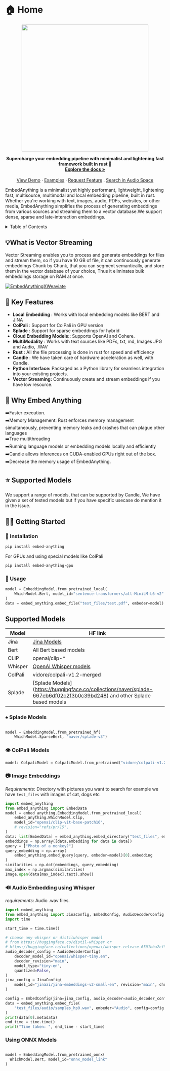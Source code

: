# 🏠 Home


<p align ="center">
<img width=400 src = "https://res.cloudinary.com/dltwftrgc/image/upload/v1712504276/Projects/EmbedAnything_500_x_200_px_a4l8xu.png">
</p>




<div align="center">

  <p align="center">
    <b>Supercharge your embedding pipeline with minimalist and lightening fast framework built in rust 🦀</b>
    <br />
    <a href="https://starlightsearch.github.io/EmbedAnything/references/"><strong>Explore the docs »</strong></a>
    <br />
    <br />
    <a href=https://youtu.be/HLXIuznnXcI>View Demo</a>
    ·
    <a href="https://github.com/StarlightSearch/EmbedAnything/tree/main/examples">Examples</a>
    ·
    <a href="https://github.com/StarlightSearch/EmbedAnything/issues/new">Request Feature</a>
    .
    <a href="https://huggingface.co/spaces/akshayballal/search_in_audio">Search in Audio Space</a>
    
  </p>
</div>


EmbedAnything is a minimalist yet highly performant, lightweight, lightening fast, multisource, multimodal and local embedding pipeline, built in rust. Whether you're working with text, images, audio, PDFs, websites, or other media, EmbedAnything simplifies the process of generating embeddings from various sources and streaming them to a vector database.We support dense, sparse and late-interaction embeddings.

<!-- TABLE OF CONTENTS -->
<details>
  <summary>Table of Contents</summary>
  <ol>
    <li>
      <a href="#about-the-project">About The Project</a>
      <ul>
        <li><a href="https://github.com/StarlightSearch/EmbedAnything?tab=readme-ov-file#the-benefit-of-rust-for-speed">Built With Rust</a></li>
        <li><a href="https://github.com/StarlightSearch/EmbedAnything?tab=readme-ov-file#why-candle">Why Candle?</a></li>
      </ul>
    </li>
    <li>
      <a href="https://github.com/StarlightSearch/EmbedAnything?tab=readme-ov-file#-getting-started">Getting Started</a>
      <ul>
        <li><a href="https://github.com/StarlightSearch/EmbedAnything?tab=readme-ov-file#-installation">Installation</a></li>
      </ul>
    </li>
    <li><a href="https://github.com/StarlightSearch/EmbedAnything?tab=readme-ov-file#-getting-started">Usage</a></li>
    <li><a href="https://github.com/StarlightSearch/EmbedAnything?tab=readme-ov-file#roadmap">Roadmap</a></li>
    <li><a href="https://github.com/StarlightSearch/EmbedAnything?tab=readme-ov-file#quick-start">Contributing</a></li>
    <li><a href="https://github.com/StarlightSearch/EmbedAnything?tab=readme-ov-file#Supported-Models">How to add custom model and chunk size</a></li>
    
  </ol>
</details>


## 💡What is Vector Streaming

Vector Streaming enables you to process and generate embeddings for files and stream them, so if you have 10 GB of file, it can continuously generate embeddings Chunk by Chunk, that you can segment semantically, and store them in the vector database of your choice, Thus it eliminates bulk embeddings storage on RAM at once.

[![EmbedAnythingXWeaviate](https://github.com/StarlightSearch/EmbedAnything/blob/main/docs/assets/demo.gif)](https://www.youtube.com/watch?v=OJRWPLQ44Dw)

## 🚀 Key Features

- **Local Embedding** : Works with local embedding models like BERT and JINA
- **ColPali** : Support for ColPali in GPU version
- **Splade** : Support for sparse embeddings for hybrid
- **Cloud Embedding Models:**: Supports OpenAI and Cohere.  
- **MultiModality** : Works with text sources like PDFs, txt, md, Images JPG and Audio, .WAV
- **Rust** : All the file processing is done in rust for speed and efficiency
- **Candle** : We have taken care of hardware acceleration as well, with Candle.
- **Python Interface:** Packaged as a Python library for seamless integration into your existing projects.
- **Vector Streaming:** Continuously create and stream embeddings if you have low resource.



## 🦀 Why Embed Anything 

➡️Faster execution. <br />
➡️Memory Management: Rust enforces memory management simultaneously, preventing memory leaks and crashes that can plague other languages <br />
➡️True multithreading <br />
➡️Running language models or embedding models locally and efficiently <br />
➡️Candle allows inferences on CUDA-enabled GPUs right out of the box. <br />
➡️Decrease the memory usage of EmbedAnything.

## ⭐ Supported Models

We support a range of models, that can be supported by Candle, We have given a set of tested models but if you have specific usecase do mention it in the issue.


## 🧑‍🚀 Getting Started

### 📩 Installation

```bash
pip install embed-anything
```

For GPUs and using special models like ColPali <br/>

```bash
pip install embed-anything-gpu
```


### 📝 Usage


```python
model = EmbeddingModel.from_pretrained_local(
    WhichModel.Bert, model_id="sentence-transformers/all-MiniLM-L6-v2"
)
data = embed_anything.embed_file("test_files/test.pdf", embeder=model)
```


## Supported Models

| Model  | HF link |
| ------------- | ------------- | 
| Jina  | [Jina Models](https://huggingface.co/collections/jinaai/jina-embeddings-v2-65708e3ec4993b8fb968e744) | 
| Bert | All Bert based models |
| CLIP | openai/clip-* | 
| Whisper| [OpenAI Whisper models](https://huggingface.co/collections/openai/whisper-release-6501bba2cf999715fd953013)|
| ColPali | vidore/colpali-v1.2-merged |
| Splade | [Splade Models] (https://huggingface.co/collections/naver/splade-667eb6df02c2f3b0c39bd248) and other Splade based models |

  

### ♠️ Splade Models

```python

model = EmbeddingModel.from_pretrained_hf(
    WhichModel.SparseBert, "naver/splade-v3")
```

### 👁️ ColPali Models 

```python
model: ColpaliModel = ColpaliModel.from_pretrained("vidore/colpali-v1.2-merged", None)
```

### 📷 Image Embeddings

*Requirements*: Directory with pictures you want to search for example we have `test_files` with images of cat, dogs etc

```python
import embed_anything
from embed_anything import EmbedData
model = embed_anything.EmbeddingModel.from_pretrained_local(
    embed_anything.WhichModel.Clip,
    model_id="openai/clip-vit-base-patch16",
    # revision="refs/pr/15",
)
data: list[EmbedData] = embed_anything.embed_directory("test_files", embeder=model)
embeddings = np.array([data.embedding for data in data])
query = ["Photo of a monkey?"]
query_embedding = np.array(
    embed_anything.embed_query(query, embeder=model)[0].embedding
)
similarities = np.dot(embeddings, query_embedding)
max_index = np.argmax(similarities)
Image.open(data[max_index].text).show()
```

### 🔊 Audio Embedding using Whisper
*requirements*:  Audio .wav files.


```python
import embed_anything
from embed_anything import JinaConfig, EmbedConfig, AudioDecoderConfig
import time

start_time = time.time()

# choose any whisper or distilwhisper model 
# from https://huggingface.co/distil-whisper or 
# https://huggingface.co/collections/openai/whisper-release-6501bba2cf999715fd953013
audio_decoder_config = AudioDecoderConfig(
    decoder_model_id="openai/whisper-tiny.en",
    decoder_revision="main",
    model_type="tiny-en",
    quantized=False,
)
jina_config = JinaConfig(
    model_id="jinaai/jina-embeddings-v2-small-en", revision="main", chunk_size=100
)

config = EmbedConfig(jina=jina_config, audio_decoder=audio_decoder_config)
data = embed_anything.embed_file(
    "test_files/audio/samples_hp0.wav", embeder="Audio", config=config
)
print(data[0].metadata)
end_time = time.time()
print("Time taken: ", end_time - start_time)


```

### Using ONNX Models

```python

model = EmbeddingModel.from_pretrained_onnx(
  WhichModel.Bert, model_id="onnx_model_link"
)
```
